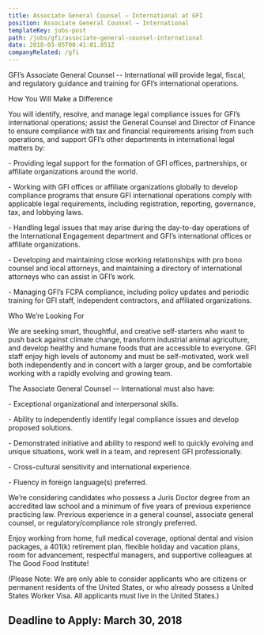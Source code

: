 ```yaml
---
title: Associate General Counsel — International at GFI
position: Associate General Counsel — International
templateKey: jobs-post
path: /jobs/gfi/associate-general-counsel-international
date: 2018-03-05T00:41:01.851Z
companyRelated: /gfi
---
```

GFI’s Associate General Counsel -- International will provide legal, fiscal, and regulatory guidance and training for GFI’s international operations.  

How You Will Make a Difference

You will identify, resolve, and manage legal compliance issues for GFI’s international operations; assist the General Counsel and Director of Finance to ensure compliance with tax and financial requirements arising from such operations, and support GFI’s other departments in international legal matters by:

\- Providing legal support for the formation of GFI offices, partnerships, or affiliate organizations around the world.

\- Working with GFI offices or affiliate organizations globally to develop compliance programs that ensure GFI international operations comply with applicable legal requirements, including registration, reporting, governance, tax, and lobbying laws.  

\- Handling legal issues that may arise during the day-to-day operations of the International Engagement department and GFI’s international offices or affiliate organizations.

\- Developing and maintaining close working relationships with pro bono counsel and local attorneys, and maintaining a directory of international attorneys who can assist in GFI’s work.

\- Managing GFI’s FCPA compliance, including policy updates and periodic training for GFI staff, independent contractors, and affiliated organizations.

Who We’re Looking For

We are seeking smart, thoughtful, and creative self-starters who want to push back against climate change, transform industrial animal agriculture, and develop healthy and humane foods that are accessible to everyone. GFI staff enjoy high levels of autonomy and must be self-motivated, work well both independently and in concert with a larger group, and be comfortable working with a rapidly evolving and growing team.

The Associate General Counsel -- International must also have:

\- Exceptional organizational and interpersonal skills.

\- Ability to independently identify legal compliance issues and develop proposed solutions.

\- Demonstrated initiative and ability to respond well to quickly evolving and unique situations, work well in a team, and represent GFI professionally.

\- Cross-cultural sensitivity and international experience.

\- Fluency in foreign language(s) preferred.

We’re considering candidates who possess a Juris Doctor degree from an accredited law school and a minimum of five years of previous experience practicing law. Previous experience in a general counsel, associate general counsel, or regulatory/compliance role strongly preferred.

Enjoy working from home, full medical coverage, optional dental and vision packages, a 401(k) retirement plan, flexible holiday and vacation plans, room for advancement, respectful managers, and supportive colleagues at The Good Food Institute! 

(Please Note: We are only able to consider applicants who are citizens or permanent residents of the United States, or who already possess a United States Worker Visa. All applicants must live in the United States.)



## Deadline to Apply: March 30, 2018
